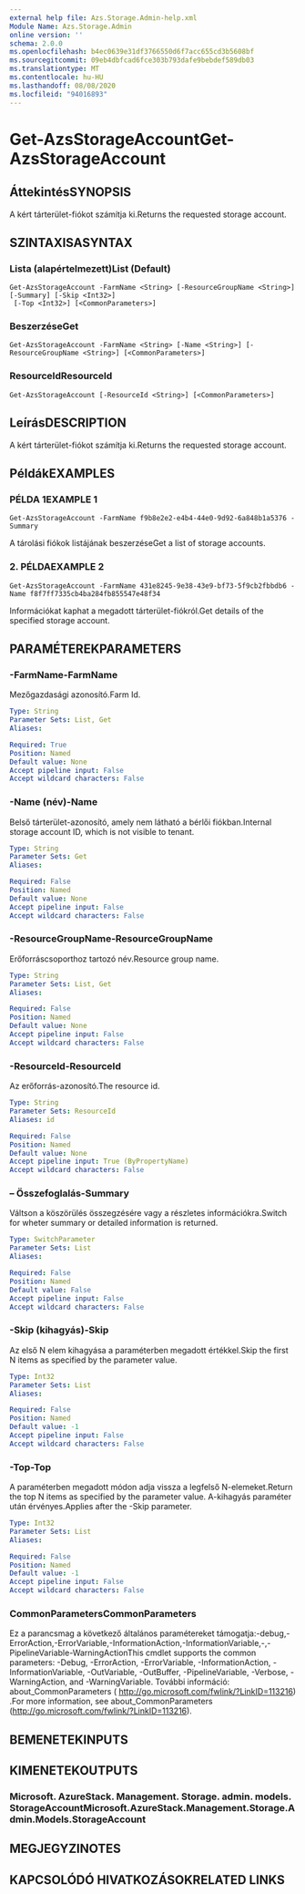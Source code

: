 ```yaml
---
external help file: Azs.Storage.Admin-help.xml
Module Name: Azs.Storage.Admin
online version: ''
schema: 2.0.0
ms.openlocfilehash: b4ec0639e31df3766550d6f7acc655cd3b5608bf
ms.sourcegitcommit: 09eb4dbfcad6fce303b793dafe9bebdef589db03
ms.translationtype: MT
ms.contentlocale: hu-HU
ms.lasthandoff: 08/08/2020
ms.locfileid: "94016893"
---
```

# <span data-ttu-id="0a89e-101">Get-AzsStorageAccount</span><span class="sxs-lookup"><span data-stu-id="0a89e-101">Get-AzsStorageAccount</span></span>

## <span data-ttu-id="0a89e-102">Áttekintés</span><span class="sxs-lookup"><span data-stu-id="0a89e-102">SYNOPSIS</span></span>
<span data-ttu-id="0a89e-103">A kért tárterület-fiókot számítja ki.</span><span class="sxs-lookup"><span data-stu-id="0a89e-103">Returns the requested storage account.</span></span>

## <span data-ttu-id="0a89e-104">SZINTAXISA</span><span class="sxs-lookup"><span data-stu-id="0a89e-104">SYNTAX</span></span>

### <span data-ttu-id="0a89e-105">Lista (alapértelmezett)</span><span class="sxs-lookup"><span data-stu-id="0a89e-105">List (Default)</span></span>
```
Get-AzsStorageAccount -FarmName <String> [-ResourceGroupName <String>] [-Summary] [-Skip <Int32>]
 [-Top <Int32>] [<CommonParameters>]
```

### <span data-ttu-id="0a89e-106">Beszerzése</span><span class="sxs-lookup"><span data-stu-id="0a89e-106">Get</span></span>
```
Get-AzsStorageAccount -FarmName <String> [-Name <String>] [-ResourceGroupName <String>] [<CommonParameters>]
```

### <span data-ttu-id="0a89e-107">ResourceId</span><span class="sxs-lookup"><span data-stu-id="0a89e-107">ResourceId</span></span>
```
Get-AzsStorageAccount [-ResourceId <String>] [<CommonParameters>]
```

## <span data-ttu-id="0a89e-108">Leírás</span><span class="sxs-lookup"><span data-stu-id="0a89e-108">DESCRIPTION</span></span>
<span data-ttu-id="0a89e-109">A kért tárterület-fiókot számítja ki.</span><span class="sxs-lookup"><span data-stu-id="0a89e-109">Returns the requested storage account.</span></span>

## <span data-ttu-id="0a89e-110">Példák</span><span class="sxs-lookup"><span data-stu-id="0a89e-110">EXAMPLES</span></span>

### <span data-ttu-id="0a89e-111">PÉLDA 1</span><span class="sxs-lookup"><span data-stu-id="0a89e-111">EXAMPLE 1</span></span>
```
Get-AzsStorageAccount -FarmName f9b8e2e2-e4b4-44e0-9d92-6a848b1a5376 -Summary
```

<span data-ttu-id="0a89e-112">A tárolási fiókok listájának beszerzése</span><span class="sxs-lookup"><span data-stu-id="0a89e-112">Get a list of storage accounts.</span></span>

### <span data-ttu-id="0a89e-113">2. PÉLDA</span><span class="sxs-lookup"><span data-stu-id="0a89e-113">EXAMPLE 2</span></span>
```
Get-AzsStorageAccount -FarmName 431e8245-9e38-43e9-bf73-5f9cb2fbbdb6 -Name f8f7ff7335cb4ba284fb855547e48f34
```

<span data-ttu-id="0a89e-114">Információkat kaphat a megadott tárterület-fiókról.</span><span class="sxs-lookup"><span data-stu-id="0a89e-114">Get details of the specified storage account.</span></span>

## <span data-ttu-id="0a89e-115">PARAMÉTEREK</span><span class="sxs-lookup"><span data-stu-id="0a89e-115">PARAMETERS</span></span>

### <span data-ttu-id="0a89e-116">-FarmName</span><span class="sxs-lookup"><span data-stu-id="0a89e-116">-FarmName</span></span>
<span data-ttu-id="0a89e-117">Mezőgazdasági azonosító.</span><span class="sxs-lookup"><span data-stu-id="0a89e-117">Farm Id.</span></span>

```yaml
Type: String
Parameter Sets: List, Get
Aliases:

Required: True
Position: Named
Default value: None
Accept pipeline input: False
Accept wildcard characters: False
```

### <span data-ttu-id="0a89e-118">-Name (név)</span><span class="sxs-lookup"><span data-stu-id="0a89e-118">-Name</span></span>
<span data-ttu-id="0a89e-119">Belső tárterület-azonosító, amely nem látható a bérlői fiókban.</span><span class="sxs-lookup"><span data-stu-id="0a89e-119">Internal storage account ID, which is not visible to tenant.</span></span>

```yaml
Type: String
Parameter Sets: Get
Aliases:

Required: False
Position: Named
Default value: None
Accept pipeline input: False
Accept wildcard characters: False
```

### <span data-ttu-id="0a89e-120">-ResourceGroupName</span><span class="sxs-lookup"><span data-stu-id="0a89e-120">-ResourceGroupName</span></span>
<span data-ttu-id="0a89e-121">Erőforráscsoporthoz tartozó név.</span><span class="sxs-lookup"><span data-stu-id="0a89e-121">Resource group name.</span></span>

```yaml
Type: String
Parameter Sets: List, Get
Aliases:

Required: False
Position: Named
Default value: None
Accept pipeline input: False
Accept wildcard characters: False
```

### <span data-ttu-id="0a89e-122">-ResourceId</span><span class="sxs-lookup"><span data-stu-id="0a89e-122">-ResourceId</span></span>
<span data-ttu-id="0a89e-123">Az erőforrás-azonosító.</span><span class="sxs-lookup"><span data-stu-id="0a89e-123">The resource id.</span></span>

```yaml
Type: String
Parameter Sets: ResourceId
Aliases: id

Required: False
Position: Named
Default value: None
Accept pipeline input: True (ByPropertyName)
Accept wildcard characters: False
```

### <span data-ttu-id="0a89e-124">– Összefoglalás</span><span class="sxs-lookup"><span data-stu-id="0a89e-124">-Summary</span></span>
<span data-ttu-id="0a89e-125">Váltson a köszörülés összegzésére vagy a részletes információkra.</span><span class="sxs-lookup"><span data-stu-id="0a89e-125">Switch for wheter summary or detailed information is returned.</span></span>

```yaml
Type: SwitchParameter
Parameter Sets: List
Aliases:

Required: False
Position: Named
Default value: False
Accept pipeline input: False
Accept wildcard characters: False
```

### <span data-ttu-id="0a89e-126">-Skip (kihagyás)</span><span class="sxs-lookup"><span data-stu-id="0a89e-126">-Skip</span></span>
<span data-ttu-id="0a89e-127">Az első N elem kihagyása a paraméterben megadott értékkel.</span><span class="sxs-lookup"><span data-stu-id="0a89e-127">Skip the first N items as specified by the parameter value.</span></span>

```yaml
Type: Int32
Parameter Sets: List
Aliases:

Required: False
Position: Named
Default value: -1
Accept pipeline input: False
Accept wildcard characters: False
```

### <span data-ttu-id="0a89e-128">-Top</span><span class="sxs-lookup"><span data-stu-id="0a89e-128">-Top</span></span>
<span data-ttu-id="0a89e-129">A paraméterben megadott módon adja vissza a legfelső N-elemeket.</span><span class="sxs-lookup"><span data-stu-id="0a89e-129">Return the top N items as specified by the parameter value.</span></span>
<span data-ttu-id="0a89e-130">A-kihagyás paraméter után érvényes.</span><span class="sxs-lookup"><span data-stu-id="0a89e-130">Applies after the -Skip parameter.</span></span>

```yaml
Type: Int32
Parameter Sets: List
Aliases:

Required: False
Position: Named
Default value: -1
Accept pipeline input: False
Accept wildcard characters: False
```

### <span data-ttu-id="0a89e-131">CommonParameters</span><span class="sxs-lookup"><span data-stu-id="0a89e-131">CommonParameters</span></span>
<span data-ttu-id="0a89e-132">Ez a parancsmag a következő általános paramétereket támogatja:-debug,-ErrorAction,-ErrorVariable,-InformationAction,-InformationVariable,-,-PipelineVariable-WarningAction</span><span class="sxs-lookup"><span data-stu-id="0a89e-132">This cmdlet supports the common parameters: -Debug, -ErrorAction, -ErrorVariable, -InformationAction, -InformationVariable, -OutVariable, -OutBuffer, -PipelineVariable, -Verbose, -WarningAction, and -WarningVariable.</span></span> <span data-ttu-id="0a89e-133">További információ: about_CommonParameters ( http://go.microsoft.com/fwlink/?LinkID=113216) .</span><span class="sxs-lookup"><span data-stu-id="0a89e-133">For more information, see about_CommonParameters (http://go.microsoft.com/fwlink/?LinkID=113216).</span></span>

## <span data-ttu-id="0a89e-134">BEMENETEK</span><span class="sxs-lookup"><span data-stu-id="0a89e-134">INPUTS</span></span>

## <span data-ttu-id="0a89e-135">KIMENETEK</span><span class="sxs-lookup"><span data-stu-id="0a89e-135">OUTPUTS</span></span>

### <span data-ttu-id="0a89e-136">Microsoft. AzureStack. Management. Storage. admin. models. StorageAccount</span><span class="sxs-lookup"><span data-stu-id="0a89e-136">Microsoft.AzureStack.Management.Storage.Admin.Models.StorageAccount</span></span>

## <span data-ttu-id="0a89e-137">MEGJEGYZI</span><span class="sxs-lookup"><span data-stu-id="0a89e-137">NOTES</span></span>

## <span data-ttu-id="0a89e-138">KAPCSOLÓDÓ HIVATKOZÁSOK</span><span class="sxs-lookup"><span data-stu-id="0a89e-138">RELATED LINKS</span></span>
